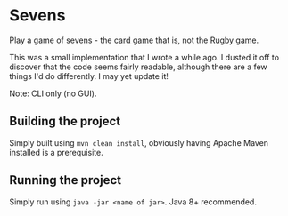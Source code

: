 # Sevens
Play a game of sevens - the [card game](https://en.wikipedia.org/wiki/Domino_(card_game)) that is, not the [Rugby game](https://en.wikipedia.org/wiki/Rugby_sevens).

This was a small implementation that I wrote a while ago. I dusted it off to discover that the code seems fairly readable, although there are a few things I'd do differently. I may yet update it!

Note: CLI only (no GUI).

## Building the project

Simply built using `mvn clean install`, obviously having Apache Maven installed is a prerequisite.

## Running the project 

Simply run using `java -jar <name of jar>`. Java 8+ recommended.

